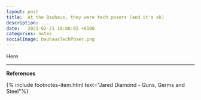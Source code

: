 ```yaml
---
layout: post
title:  At the Bauhaus, they were tech posers (and it's ok)
description: ...
date:   2021-02-21 10:08:05 +0100
categories: notes
socialImage: bauhausTechPoser.png
---
```


Here

----

**References**

{% include footnotes-item.html text="Jared Diamond - Guns, Germs and Steel"%}
